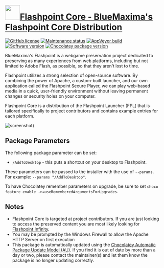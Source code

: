 # [<img src="https://cdn.jsdelivr.net/gh/dgalbraith/chocolatey-packages@71d741b5e9171786eff61aea63d42c7c6ef286c6/icons/flashpoint.png" width="48" height="48"/>Flashpoint Core - BlueMaxima's Flashpoint Core Distribution](https://chocolatey.org/packages/flashpoint-core)

[![GitHub license](https://img.shields.io/badge/license-Various-blue)](https://github.com/FlashpointProject)
[![Maintenance status](https://img.shields.io/badge/maintained%3F-yes-green.svg)](https://github.com/dgalbraith/chocolatey-packages/graphs/commit-activity)
[![AppVeyor build](https://img.shields.io/appveyor/ci/dgalbraith/chocolatey-packages)](https://ci.appveyor.com/project/dgalbraith/chocolatey-packages)
[![Software version](https://img.shields.io/badge/Source-v9.0-blue)](https://bluemaxima.org/flashpoint/downloads)
[![Chocolatey package version](https://img.shields.io/chocolatey/v/flashpoint-core?label=Chocolatey)](https://chocolatey.org/packages/flashpoint-core)

BlueMaxima's Flashpoint is a webgame preservation project dedicated to preserving as many experiences from web
platforms, including but not limited to Adobe Flash,  as possible, so that they aren't lost to time.

Flashpoint utilizes a strong selection of open-source software. By combining the power of Apache, a custom-built
launcher, and our own application called the Flashpoint Secure Player, we can play web-based media in a quick,
user-friendly environment without leaving permanent changes or security holes on your computer.

Flashpoint Core is a distribution of the Flashpoint Launcher (FPL) that is tailored specifically to project
contributors and contains example entries for each platform.

![screenshot](https://cdn.jsdelivr.net/gh/dgalbraith/chocolatey-packages@86ac92e13a884fe35add4e73d5bd253da10613a6/automatic/flashpoint-core/screenshot.png))

## Package Parameters

The following package parameter can be set:

* `/AddToDesktop` - this puts a shortcut on your desktop to Flashpoint.

These parameters can be passed to the installer with the use of `--params`.
For example: `--params "/AddToDesktop"`.

To have Chocolatey remember parameters on upgrade, be sure to set `choco feature enable -n=useRememberedArgumentsForUpgrades`.

## Notes

* Flashpoint Core is targeted at project contributors.  If you are just looking to access the preserved content you are
most likely looking for [Flashpoint Infinity](https://chocolatey.org/packages/flashpoint-infinity).
* You may be prompted by the Windows Firewall to allow the Apache HTTP Server on first execution
* This package is automatically updated using the [Chocolatey Automatic Package Update Model (AU)](https://github.com/majkinetor/au/blob/master/README.md).
  If you find it is out of date by more than a day or two, please contact the maintainer(s) and let them know the package is no longer updating correctly.
